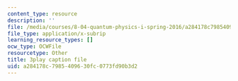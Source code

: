 ```yaml
---
content_type: resource
description: ''
file: /media/courses/8-04-quantum-physics-i-spring-2016/a284178c7985409630fc0773fd90b3d2_5L4QfjbK87M.srt
file_type: application/x-subrip
learning_resource_types: []
ocw_type: OCWFile
resourcetype: Other
title: 3play caption file
uid: a284178c-7985-4096-30fc-0773fd90b3d2
---
```

